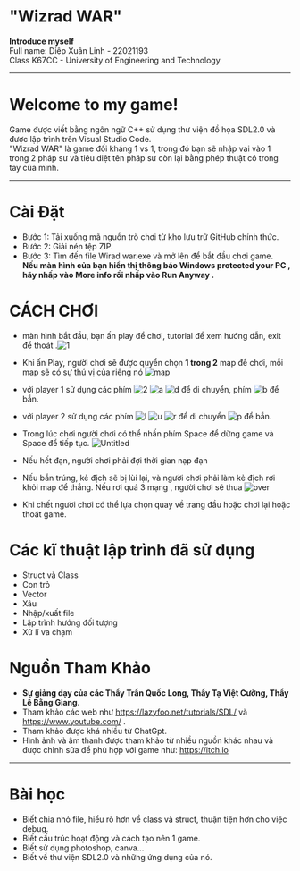 # "Wizrad WAR"
__Introduce myself__  
Full name: Diệp Xuân Linh - 22021193  
Class K67CC - University of Engineering and Technology  
***  
# Welcome to my game!  
Game được viết bằng ngôn ngữ C++ sử dụng thư viện đồ họa SDL2.0 và được lập trình trên Visual Studio Code.  
"Wizrad WAR" là game đối kháng 1 vs 1, trong đó bạn sẽ nhập vai vào 1 trong 2 pháp sư và tiêu diệt tên pháp sư còn lại bằng phép thuật có trong tay của mình.  
***  
# Cài Đặt  
* Bước 1: Tải xuống mã nguồn trò chơi từ kho lưu trữ GitHub chính thức.  
* Bước 2: Giải nén tệp ZIP.
* Bước 3: Tìm đến file Wirad war.exe và mở lên để bắt đầu chơi game. 
**Nếu màn hình của bạn hiển thị thông báo Windows protected your PC , hãy nhấp vào More info rồi nhấp vào Run Anyway .**
# CÁCH CHƠI  
* màn hình bắt đầu, bạn ấn play để chơi, tutorial để xem hướng dẫn, exit để thoát .![1](https://github.com/diepxuanlinhvp88/ThackSank/assets/124590159/919fff27-3349-4d4a-bb9a-f808e36e58aa)
* Khi ấn Play, người chơi sẽ được quyền chọn __1 trong 2__ map để chơi, mỗi map sẽ có sự thú vị của riêng nó ![map](https://github.com/diepxuanlinhvp88/ThackSank/assets/124590159/34c71aae-99a1-4902-a5cb-d30ae34aa4a5)

* với player 1 sử dụng các phím ![2](https://github.com/diepxuanlinhvp88/ThackSank/assets/124590159/f0f6692e-7ee3-4321-b14f-8fea0ce236c2) ![a](https://github.com/diepxuanlinhvp88/ThackSank/assets/124590159/5c0d2842-6d36-47e6-97ac-de84fb2baaf8) ![d](https://github.com/diepxuanlinhvp88/ThackSank/assets/124590159/c384fecf-cf3c-4f6f-b319-faadc150bdab) để di chuyển, phím ![b](https://github.com/diepxuanlinhvp88/ThackSank/assets/124590159/d029fa10-0496-439a-8729-bc73de206131) để bắn.
* với player 2 sử dụng các phím ![l](https://github.com/diepxuanlinhvp88/ThackSank/assets/124590159/4850fbf9-a4da-49be-849d-0d1fae7eb5ab) ![u](https://github.com/diepxuanlinhvp88/ThackSank/assets/124590159/3b0a13ee-ff47-4529-baef-059eb9a1b22e)
![r](https://github.com/diepxuanlinhvp88/ThackSank/assets/124590159/6626ac4e-80c5-42ff-8837-ca37d7e4cf60) để di chuyển  ![p](https://github.com/diepxuanlinhvp88/ThackSank/assets/124590159/2082e39a-636c-49a0-9704-95ec940ab28d) để bắn.  
* Trong lúc chơi người chơi có thể nhấn phím Space để dừng game và Space để tiếp tục. ![Untitled](https://github.com/diepxuanlinhvp88/ThackSank/assets/124590159/d8e0d744-0c73-473d-9160-2f2955b03e3c)
* Nếu hết đạn, người chơi phải đợi thời gian nạp đạn
* Nếu bắn trúng, kẻ địch sẽ bị lùi lại, và người chơi phải làm kẻ địch rơi khỏi map để thắng. Nếu rơi quá 3 mạng , người chơi sẽ thua ![over](https://github.com/diepxuanlinhvp88/ThackSank/assets/124590159/63f79689-7630-440d-9972-8def6cf5be77)
* Khi chết người chơi có thể lựa chọn quay về trang đầu hoặc chơi lại hoặc thoát game.
# Các kĩ thuật lập trình đã sử dụng  
* Struct và Class
* Con trỏ
* Vector
* Xâu
* Nhập/xuất file
* Lập trình hướng đối tượng
* Xử lí va chạm  
# Nguồn Tham Khảo  
* __Sự giảng dạy của các Thầy Trần Quốc Long, Thầy Tạ Việt Cường, Thầy Lê Bằng Giang.__
* Tham khảo các web như https://lazyfoo.net/tutorials/SDL/ và https://www.youtube.com/ .
* Tham khảo được khá nhiều từ ChatGpt.
* Hình ảnh và âm thanh được tham khảo từ nhiều nguồn khác nhau và được chỉnh sửa để phù hợp với game như: https://itch.io  
***  
# Bài học  
* Biết chia nhỏ file, hiểu rõ hơn về class và struct, thuận tiện hơn cho việc debug.
* Biết cấu trúc hoạt động và cách tạo nên 1 game.
* Biết sử dụng photoshop, canva...
* Biết về thư viện SDL2.0 và những ứng dụng của nó.



